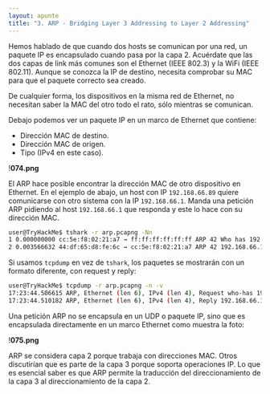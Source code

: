```yaml
---
layout: apunte
title: "3. ARP - Bridging Layer 3 Addressing to Layer 2 Addressing"
---
```


Hemos hablado de que cuando dos hosts se comunican por una red, un paquete IP es encapsulado cuando pasa por la capa 2. Acuérdate que las dos capas de link más comunes son el Ethernet (IEEE 802.3) y la WiFi (IEEE 802.11). Aunque se conozca la IP de destino, necesita comprobar su MAC para que el paquete correcto sea creado.

De cualquier forma, los dispositivos en la misma red de Ethernet, no necesitan saber la MAC del otro todo el rato, sólo mientras se comunican.

Debajo podemos ver un paquete IP en un marco de Ethernet que contiene:

- Dirección MAC de destino.
- Dirección MAC de origen.
- Tipo (IPv4 en este caso).

!**074.png**

El ARP hace posible encontrar la dirección MAC de otro dispositivo en Ethernet. En el ejemplo de abajo, un host con IP `192.168.66.89` quiere comunicarse con otro sistema con la IP `192.168.66.1`. Manda una petición ARP pidiendo al host `192.168.66.1` que responda y este lo hace con su dirección MAC.

```bash
user@TryHackMe$ tshark -r arp.pcapng -Nn     
1 0.000000000 cc:5e:f8:02:21:a7 → ff:ff:ff:ff:ff:ff ARP 42 Who has 192.168.66.1? Tell 192.168.66.89     
2 0.003566632 44:df:65:d8:fe:6c → cc:5e:f8:02:21:a7 ARP 42 192.168.66.1 is at 44:df:65:d8:fe:6c
```

Si usamos `tcpdump` en vez de `tshark`, los paquetes se mostrarán con un formato diferente, con request y reply:

```bash
user@TryHackMe$ tcpdump -r arp.pcapng -n -v 
17:23:44.506615 ARP, Ethernet (len 6), IPv4 (len 4), Request who-has 192.168.66.1 tell 192.168.66.89, length 28 
17:23:44.510182 ARP, Ethernet (len 6), IPv4 (len 4), Reply 192.168.66.1 is-at 44:df:65:d8:fe:6c, length 28
```

Una petición ARP no se encapsula en un UDP o paquete IP, sino que es encapsulada directamente en un marco Ethernet como muestra la foto:

!**075.png**

ARP se considera capa 2 porque trabaja con direcciones MAC. Otros discutirían que es parte de la capa 3 porque soporta operaciones IP. Lo que es esencial saber es que ARP permite la traducción del direccionamiento de la capa 3 al direccionamiento de la capa 2.
